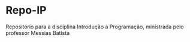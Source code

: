 # Repo-IP
Repositório para a disciplina Introdução a Programação, ministrada pelo professor Messias Batista
